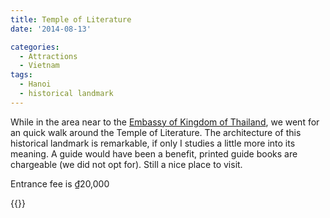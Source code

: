 ```yaml
---
title: Temple of Literature
date: '2014-08-13'

categories:
  - Attractions
  - Vietnam
tags:
  - Hanoi
  - historical landmark
---
```


While in the area near to the [Embassy of Kingdom of Thailand]( /posts/2014-08-embassy-of-kingdom-of-thailand/), we went for an quick walk around the Temple of Literature. The architecture of this historical landmark is remarkable, if only I studies a little more into its meaning. A guide would have been a benefit, printed guide books are chargeable (we did not opt for). Still a nice place to visit.

Entrance fee is ₫20,000

{{<place ChIJZ73nJpmrNTERHt_VdIgHDlg>}}